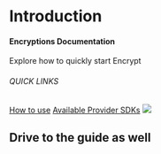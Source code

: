 # Introduction
<aside class="header-intro-box">
    <span>
        <h4>Encryptions Documentation</h4>
        <p class="header-intro-body2-font">Explore how to quickly start Encrypt</p>
        <h6>QUICK LINKS</h6>
        <span class="intro-quick-links">
            <a href="#how-to-use">How to use</a>
            <a href="#available-provider-sdks">Available Provider SDKs</a>
        </span>
    </span>
    <img src="/images/elements_intro.svg"/>
</aside>

## Drive to the guide as well